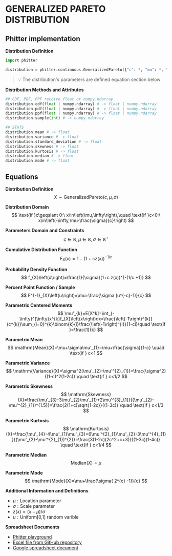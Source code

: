 # GENERALIZED PARETO DISTRIBUTION

## Phitter implementation

**Distribution Definition**

```python
import phitter

distribution = phitter.continuous.GeneralizedPareto({"c": *, "mu": *, "sigma": *})
```

> 💡 The distribution's parameters are defined equation section below

**Distribution Methods and Attributes**

```python
## CDF, PDF, PPF receive float or numpy.ndarray.
distribution.cdf(float | numpy.ndarray) # -> float | numpy.ndarray
distribution.pdf(float | numpy.ndarray) # -> float | numpy.ndarray
distribution.ppf(float | numpy.ndarray) # -> float | numpy.ndarray
distribution.sample(int) # -> numpy.ndarray

## STATS
distribution.mean # -> float
distribution.variance # -> float
distribution.standard_deviation # -> float
distribution.skewness # -> float
distribution.kurtosis # -> float
distribution.median # -> float
distribution.mode # -> float
```

## Equations

**Distribution Definition**
$$ X\sim\mathrm{GeneralizedPareto}\left(c,\mu,\sigma\right) $$

**Distribution Domain**
$$ \text{if }c\geqslant 0:\ x\in\left(\mu,\infty\right),\quad \text{if }c<0:\ x\in\left(-\infty,\mu-\frac{\sigma}{c}\right) $$

**Parameters Domain and Constraints**
$$ c\in\mathbb{R}, \mu\in\mathbb{R}, \sigma\in\mathbb{R}^{+} $$

**Cumulative Distribution Function**
$$ F_{X}\left(x\right)=1-(1+c z(x))^{-1/c} $$

**Probability Density Function**
$$ f_{X}\left(x\right)=\frac{1}{\sigma}(1+c z(x))^{-(1/c +1)} $$

**Percent Point Function / Sample**
$$ F^{-1}_{X}\left(u\right)=\mu+\frac{\sigma (u^{-c}-1)}{c} $$

**Parametric Centered Moments**
$$ \mu'_{k}=E[X^k]=\int_{-\infty}^{\infty}x^{k}f_{X}\left(x\right)dx=\frac{\left(-1\right)^{k}}{c^{k}}\sum_{i=0}^{k}\binom{k}{i}\frac{\left(-1\right)^{i}}{1-ci}\quad \text{if }<\frac{1}{k} $$

**Parametric Mean**
$$ \mathrm{Mean}(X)=\mu+\sigma\mu'_{1}=\mu+\frac{\sigma}{1-c} \quad \text{if } c<1 $$

**Parametric Variance**
$$ \mathrm{Variance}(X)=\sigma^2(\mu'_{2}-\mu'^{2}_{1})=\frac{\sigma^2}{(1-c)^2(1-2c)} \quad \text{if } c<1/2 $$

**Parametric Skewness**
$$ \mathrm{Skewness}(X)=\frac{\mu'_{3}-3\mu'_{2}\mu'_{1}+2\mu'^{3}_{1}}{(\mu'_{2}-\mu'^{2}_{1})^{1.5}}=\frac{2(1+c)\sqrt{1-2c}}{(1-3c)} \quad \text{if } c<1/3 $$

**Parametric Kurtosis**
$$ \mathrm{Kurtosis}(X)=\frac{\mu'_{4}-4\mu'_{1}\mu'_{3}+6\mu'^{2}_{1}\mu'_{2}-3\mu'^{4}_{1}}{(\mu'_{2}-\mu'^{2}_{1})^{2}}=\frac{3(1-2c)(2c^2+c+3)}{(1-3c)(1-4c)} \quad \text{if } c<1/4 $$

**Parametric Median**
$$ \mathrm{Median}(X)=\mu $$

**Parametric Mode**
$$ \mathrm{Mode}(X)=\mu+\frac{\sigma( 2^{c} -1)}{c} $$

**Additional Information and Definitions**
- $\mu:\text{Location parameter}$
- $\sigma:\text{Scale parameter}$
- $z\left(x\right)=\left(x-\mu\right)/\sigma$
- $u:\text{Uniform[0,1] random varible}$

**Spreadsheet Documents**

-   [Phitter playground](https://phitter.io/distributions/continuous/generalized_pareto)
-   [Excel file from GitHub repository](https://github.com/phitterio/phitter-files/blob/main/continuous/generalized_pareto.xlsx)
-   [Google spreadsheet document](https://docs.google.com/spreadsheets/d/1E28WYhX4Ba9Nj-JNxqAm-Gh7o1EOOIOwXIdCFl1PXI0)
    